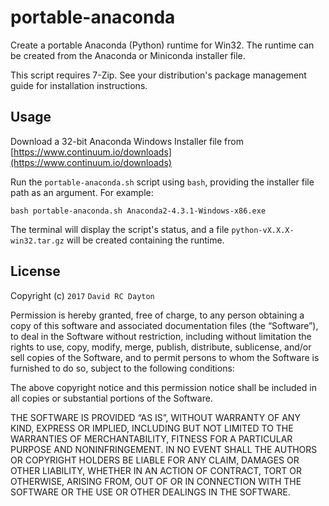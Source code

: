 # portable-anaconda

Create a portable Anaconda (Python) runtime for Win32. The runtime can be
created from the Anaconda or Miniconda installer file.

This script requires 7-Zip. See your distribution's package management guide
for installation instructions.

## Usage

Download a 32-bit Anaconda Windows Installer file from
[https://www.continuum.io/downloads](https://www.continuum.io/downloads)

Run the `portable-anaconda.sh` script using `bash`, providing the installer
file path as an argument. For example:

    bash portable-anaconda.sh Anaconda2-4.3.1-Windows-x86.exe

The terminal will display the script's status, and a file
`python-vX.X.X-win32.tar.gz` will be created containing the runtime.

## License

Copyright (c) `2017` `David RC Dayton`

Permission is hereby granted, free of charge, to any person obtaining a copy of
this software and associated documentation files (the “Software”), to deal in
the Software without restriction, including without limitation the rights to
use, copy, modify, merge, publish, distribute, sublicense, and/or sell copies
of the Software, and to permit persons to whom the Software is furnished to do
so, subject to the following conditions:

The above copyright notice and this permission notice shall be included in all
copies or substantial portions of the Software.

THE SOFTWARE IS PROVIDED “AS IS”, WITHOUT WARRANTY OF ANY KIND, EXPRESS OR
IMPLIED, INCLUDING BUT NOT LIMITED TO THE WARRANTIES OF MERCHANTABILITY,
FITNESS FOR A PARTICULAR PURPOSE AND NONINFRINGEMENT. IN NO EVENT SHALL THE
AUTHORS OR COPYRIGHT HOLDERS BE LIABLE FOR ANY CLAIM, DAMAGES OR OTHER
LIABILITY, WHETHER IN AN ACTION OF CONTRACT, TORT OR OTHERWISE, ARISING FROM,
OUT OF OR IN CONNECTION WITH THE SOFTWARE OR THE USE OR OTHER DEALINGS IN THE
SOFTWARE.
